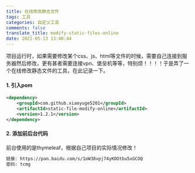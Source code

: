 ```yaml
---
title: 在线修改静态文件
tags: 工具
categories: 自定义工具
comments: false
translate_title: modify-static-files-online
date: 2021-05-13 13:40:44
---
```

项目运行时，如果需要修改某个css、js、html等文件的时候，需要自己连接到服务器然后修改，更有甚者需要连接vpn、堡垒机等等，特别烦！！！！于是弄了一个在线修改静态文件的工具，在此记录一下。
#### 1. 引入pom

```xml
<dependency>
  	<groupId>com.github.xiaoyuge5201</groupId>
  	<artifactId>static-file-modify-online</artifactId>
  	<version>1.2.1</version>
</dependency>
```
#### 2. 添加前后台代码
前台使用的是thymeleaf，根据自己项目的实际情况修改！
```txt
链接: https://pan.baidu.com/s/1oW38vpj74yKOOtbu5xGCOQ  
密码: tcmg
```